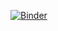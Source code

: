 [![Binder](https://mybinder.org/badge_logo.svg)](https://mybinder.org/v2/gh/anev-aau/Optimering/master?filepath=oving02_81.ipynb)
